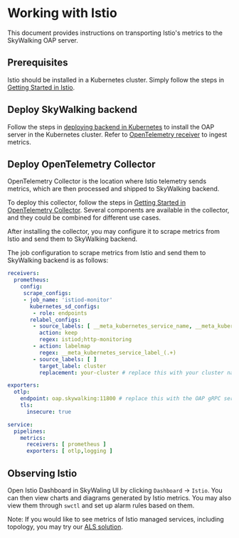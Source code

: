 # Working with Istio

This document provides instructions on transporting Istio's metrics to the SkyWalking OAP server.

## Prerequisites

Istio should be installed in a Kubernetes cluster. Simply follow the steps in [Getting Started in Istio](https://istio.io/docs/setup/getting-started/).

## Deploy SkyWalking backend

Follow the steps in [deploying backend in Kubernetes](../backend/backend-k8s.md) to install the OAP server in the Kubernetes cluster.
Refer to [OpenTelemetry receiver](../backend/opentelemetry-receiver.md) to ingest metrics.


## Deploy OpenTelemetry Collector
OpenTelemetry Collector is the location where Istio telemetry sends metrics, which are then processed and shipped to SkyWalking
backend.

To deploy this collector, follow the steps in [Getting Started in OpenTelemetry Collector](https://opentelemetry.io/docs/collector/getting-started/).
Several components are available in the collector, and they could be combined for different use cases.

After installing the collector, you may configure it to scrape metrics from Istio and send them to SkyWalking backend.

The job configuration to scrape metrics from Istio and send them to SkyWalking backend is as follows:

```yaml
receivers:
  prometheus:
    config:
     scrape_configs:
     - job_name: 'istiod-monitor'
       kubernetes_sd_configs:
        - role: endpoints
       relabel_configs:
        - source_labels: [ __meta_kubernetes_service_name, __meta_kubernetes_endpoint_port_name ]
          action: keep
          regex: istiod;http-monitoring
        - action: labelmap
          regex: __meta_kubernetes_service_label_(.+)
        - source_labels: [ ]
          target_label: cluster
          replacement: your-cluster # replace this with your cluster name

exporters:
  otlp:
    endpoint: oap.skywalking:11800 # replace this with the OAP gRPC service address
    tls:
      insecure: true

service:
  pipelines:
    metrics:
      receivers: [ prometheus ]
      exporters: [ otlp,logging ]
```

## Observing Istio

Open Istio Dashboard in SkyWaling UI by clicking `Dashboard` -> `Istio`. You can then view charts and diagrams
generated by Istio metrics. You may also view them through `swctl` and set up alarm rules based on them.


Note: If you would like to see metrics of Istio managed services, including topology, you may try our [ALS solution](../envoy/als_setting.md).
